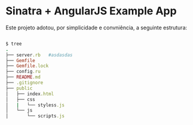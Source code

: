 # Sinatra + AngularJS Example App

Este projeto adotou, por simplicidade e convniência, a seguinte estrutura:
``` ruby

$ tree
.
├── server.rb   #asdasdas
├── Gemfile
├── Gemfile.lock
├── config.ru
├── README.md
├── .gitignore
├── public
│   ├── index.html
│   ├── css
│   |   └── styless.js
│   └── js
│       └── scripts.js

```
